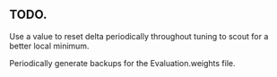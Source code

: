## TODO.

Use a value to reset delta periodically throughout tuning to scout for a better local minimum.

Periodically generate backups for the Evaluation.weights file.
